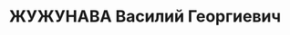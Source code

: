 ---
title: ЖУЖУНАВА Василий Георгиевич
description: "(1896– ?). Родился в семье рабочего. Грузин. В КП с 06.1920. \n  Образование:\
  \ гор. школа, Баку 1906–09| 2 мужская гимназия, Баку 18| 2 курса медфака Бакинского\
  \ университета 09.19–03.20. \n  Конторщик Морского кооператива, Баку 04.18–07.18|\
  \ рядовой 4 Черногородского батальона РККА, Баку 07.18–09.18| конторщик Морского\
  \ кооператива, Баку 09.18–02.19| безработный, Баку 03.19–09.19| управ. делами Наркомпрода\
  \ Азербайджанской ССР 03.20–03.21| комиссар продовольствия Борчалинского уезда (Грузия)\
  \ 03.21–06.22| зам. пред. Борчалинского УИК, зав. отд. УИК 06.22–12.24| инструктор\
  \ Борчалинского УИК 12.24–09.27| зам. пред. Ахалцихского УИК 09.27–05.28. \n  С\
  \ 05.1928 в органах ОГПУ–НКВД: сотр. ГПУ Грузинской ССР, ст. уполн. СО, нач. 2 отд-я\
  \ СПО ГПУ Грузинской ССР 05.28–04.34| нач. Гагринского РО ГПУ 04.34–10.07.34| комендант\
  \ Гагринской комендатуры 36 Сухумского погран. отряда ГПУ–НКВД 04.34–12.34| зам.\
  \ нач. УНКВД Абхазской АССР 12.34–21.12.36*| нач. УНКВД Абхазской АССР 21.12.36–05.08.37|\
  \ нарком ВД Абхазской АССР 05.08.37–28.08.37| нач. УШОСДОР НКВД Грузинской ССР 28.08.37–04.12.37.\
  \ \n  Уволен из НКВД 04.12.37| исключен из партии как «враг народа» 06.38| репрессирован.\
  \ \n  Звания: ст. лейтенант ГБ 13.01.36| капитан ГБ 20.12.36. \n  Награды: орден\
  \ Красной Звезды 22.07.37| орден Трудового Красного Знамени Грузии 32| знак «Почетный\
  \ работник ВЧК–ГПУ (XV)» 08.04.34. \n  Примечания: * Назначен приказом НКВД ЗСФСР\
  \ 11.34 и приказом НКВД СССР 02.35."
---
